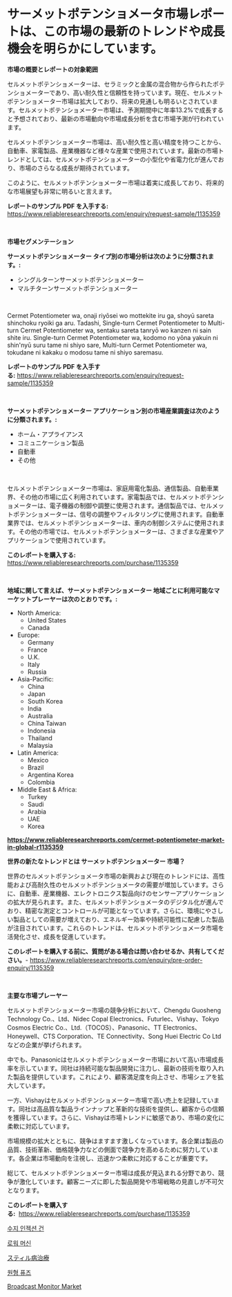 <p><h1>サーメットポテンショメータ市場レポートは、この市場の最新のトレンドや成長機会を明らかにしています。</h1></p><p><strong>市場の概要とレポートの対象範囲</strong></p>
<p><p>セルメットポテンショメーターは、セラミックと金属の混合物から作られたポテンショメーターであり、高い耐久性と信頼性を持っています。現在、セルメットポテンショメーター市場は拡大しており、将来の見通しも明るいとされています。セルメットポテンショメーター市場は、予測期間中に年率13.2%で成長すると予想されており、最新の市場動向や市場成長分析を含む市場予測が行われています。</p><p>セルメットポテンショメーター市場は、高い耐久性と高い精度を持つことから、自動車、家電製品、産業機器など様々な産業で使用されています。最新の市場トレンドとしては、セルメットポテンショメーターの小型化や省電力化が進んでおり、市場のさらなる成長が期待されています。</p><p>このように、セルメットポテンショメーター市場は着実に成長しており、将来的な市場展望も非常に明るいと言えます。</p></p>
<p><strong>レポートのサンプル PDF を入手する:</strong> <a href="https://www.reliableresearchreports.com/enquiry/request-sample/1135359">https://www.reliableresearchreports.com/enquiry/request-sample/1135359</a></p>
<p>&nbsp;</p>
<p><strong>市場セグメンテーション</strong></p>
<p><strong>サーメットポテンショメーター タイプ別の市場分析は次のように分類されます。:</strong></p>
<p><ul><li>シングルターンサーメットポテンショメーター</li><li>マルチターンサーメットポテンショメーター</li></ul></p>
<p>&nbsp;</p>
<p><p>Cermet Potentiometer wa, onaji riyōsei wo mottekite iru ga, shoyū sareta shinchoku ryoiki ga aru. Tadashi, Single-turn Cermet Potentiometer to Multi-turn Cermet Potentiometer wa, sentaku sareta tanryō wo kanzen ni sain shite iru. Single-turn Cermet Potentiometer wa, kodomo no yōna yakuin ni shin'nyū suru tame ni shiyo sare, Multi-turn Cermet Potentiometer wa, tokudane ni kakaku o modosu tame ni shiyo saremasu.</p></p>
<p><strong>レポートのサンプル PDF を入手する:</strong>&nbsp;<a href="https://www.reliableresearchreports.com/enquiry/request-sample/1135359">https://www.reliableresearchreports.com/enquiry/request-sample/1135359</a></p>
<p>&nbsp;</p>
<p><strong> サーメットポテンショメーター アプリケーション別の市場産業調査は次のように分類されます。:</strong></p>
<p><ul><li>ホーム・アプライアンス</li><li>コミュニケーション製品</li><li>自動車</li><li>その他</li></ul></p>
<p>&nbsp;</p>
<p><p>セルメットポテンショメーター市場は、家庭用電化製品、通信製品、自動車業界、その他の市場に広く利用されています。家電製品では、セルメットポテンショメーターは、電子機器の制御や調整に使用されます。通信製品では、セルメットポテンショメーターは、信号の調整やフィルタリングに使用されます。自動車業界では、セルメットポテンショメーターは、車内の制御システムに使用されます。その他の市場では、セルメットポテンショメーターは、さまざまな産業やアプリケーションで使用されています。</p></p>
<p><strong>このレポートを購入する:</strong>&nbsp; <a href="https://www.reliableresearchreports.com/purchase/1135359">https://www.reliableresearchreports.com/purchase/1135359</a></p>
<p>&nbsp;</p>
<p><strong>地域に関して言えば、サーメットポテンショメーター 地域ごとに利用可能なマーケットプレーヤーは次のとおりです。:</strong></p>
<p><ul>
    <li>
        North America:
        <ul>
            <li>United States</li>
            <li>Canada</li>
        </ul>
    </li>
    <li>
        Europe:
        <ul>
            <li>Germany</li>
            <li>France</li>
            <li>U.K.</li>
            <li>Italy</li>
            <li>Russia</li>
        </ul>
    </li>
    <li>
        Asia-Pacific:
        <ul>
            <li>China</li>
            <li>Japan</li>
            <li>South Korea</li>
            <li>India</li>
            <li>Australia</li>
            <li>China Taiwan</li>
            <li>Indonesia</li>
            <li>Thailand</li>
            <li>Malaysia</li>
        </ul>
    </li>
    <li>
        Latin America:
        <ul>
            <li>Mexico</li>
            <li>Brazil</li>
            <li>Argentina Korea</li>
            <li>Colombia</li>
        </ul>
    </li>
    <li>
        Middle East & Africa:
        <ul>
            <li>Turkey</li>
            <li>Saudi</li>
            <li>Arabia</li>
            <li>UAE</li>
            <li>Korea</li>
        </ul>
    </li>
    </ul></p>
<p><strong><a href="https://www.reliableresearchreports.com/cermet-potentiometer-market-in-global-r1135359">https://www.reliableresearchreports.com/cermet-potentiometer-market-in-global-r1135359</a></strong>&nbsp;</p>
<p><strong>世界の新たなトレンドとは サーメットポテンショメーター 市場？</strong></p>
<p><p>世界のセルメットポテンショメータ市場の新興および現在のトレンドには、高性能および高耐久性のセルメットポテンショメータの需要が増加しています。さらに、自動車、産業機器、エレクトロニクス製品向けのセンサーアプリケーションの拡大が見られます。また、セルメットポテンショメータのデジタル化が進んでおり、精密な測定とコントロールが可能となっています。さらに、環境にやさしい製品としての需要が増えており、エネルギー効率や持続可能性に配慮した製品が注目されています。これらのトレンドは、セルメットポテンショメータ市場を活発化させ、成長を促進しています。</p></p>
<p><strong>このレポートを購入する前に、質問がある場合は問い合わせるか、共有してください。</strong>- <a href="https://www.reliableresearchreports.com/enquiry/pre-order-enquiry/1135359">https://www.reliableresearchreports.com/enquiry/pre-order-enquiry/1135359</a></p>
<p>&nbsp;</p>
<p><strong>主要な市場プレーヤー</strong></p>
<p><p>セルメットポテンショメーター市場の競争分析において、Chengdu Guosheng Technology Co.、Ltd、Nidec Copal Electronics、Futurlec、Vishay、Tokyo Cosmos Electric Co.、Ltd.（TOCOS）、Panasonic、TT Electronics、Honeywell、CTS Corporation、TE Connectivity、Song Huei Electric Co Ltdなどの企業が挙げられます。</p><p>中でも、Panasonicはセルメットポテンショメーター市場において高い市場成長率を示しています。同社は持続可能な製品開発に注力し、最新の技術を取り入れた製品を提供しています。これにより、顧客満足度を向上させ、市場シェアを拡大しています。</p><p>一方、Vishayはセルメットポテンショメーター市場で高い売上を記録しています。同社は高品質な製品ラインナップと革新的な技術を提供し、顧客からの信頼を獲得しています。さらに、Vishayは市場トレンドに敏感であり、市場の変化に柔軟に対応しています。</p><p>市場規模の拡大とともに、競争はますます激しくなっています。各企業は製品の品質、技術革新、価格競争力などの側面で競争力を高めるために努力しています。各企業は市場動向を注視し、迅速かつ柔軟に対応することが重要です。</p><p>総じて、セルメットポテンショメーター市場は成長が見込まれる分野であり、競争が激化しています。顧客ニーズに即した製品開発や市場戦略の見直しが不可欠となります。</p></p>
<p><strong>このレポートを購入する:</strong>&nbsp;&nbsp;<a href="https://www.reliableresearchreports.com/purchase/1135359">https://www.reliableresearchreports.com/purchase/1135359</a></p>
<p><p><a href="https://medium.com/@wilsoniehn789562023/%EC%88%98%EC%A7%80-%EC%A3%BC%EC%9E%85-%EA%B1%B4-%EC%8B%9C%EC%9E%A5-%EA%B7%9C%EB%AA%A8-%EC%8B%9C%EC%9E%A5-%EC%A0%84%EB%A7%9D-%EB%B0%8F-%EC%8B%9C%EC%9E%A5-%EC%98%88%EC%B8%A1-2024%EB%85%84%EB%B6%80%ED%84%B0-2031%EB%85%84-a065e588d095">수지 인젝션 건</a></p><p><a href="https://github.com/fernandotryO5lson96765/Market-Research-Report-List-1/blob/main/808605324498.md">로워 머신</a></p><p><a href="https://medium.com/@darieenson678546/%E3%82%B9%E3%83%86%E3%82%A3%E3%83%AB%E7%97%85%E3%81%AE%E6%B2%BB%E7%99%82%E5%B8%82%E5%A0%B4%E3%81%AF-2031%E5%B9%B4%E3%81%BE%E3%81%A7%E3%81%AE%E5%B8%82%E5%A0%B4%E3%82%B7%E3%82%A7%E3%82%A2-%E3%82%B5%E3%82%A4%E3%82%BA-%E3%81%8A%E3%82%88%E3%81%B3%E4%BA%88%E6%B8%AC%E3%81%AB%E7%84%A6%E7%82%B9%E3%82%92%E5%BD%93%E3%81%A6%E3%81%A6%E3%81%84%E3%81%BE%E3%81%99-d95bf1e04c15">スティル病治療</a></p><p><a href="https://medium.com/@kirby6567566/%EC%9B%90%ED%98%95-%ED%93%A8%EC%A6%88-%EC%8B%9C%EC%9E%A5-%EB%B6%84%EC%84%9D-%EA%B8%80%EB%A1%9C%EB%B2%8C-%EC%82%B0%EC%97%85-%EC%A0%84%EB%A7%9D-%EB%B0%8F-%EC%98%88%EC%B8%A1-2024%EB%85%84%EB%B6%80%ED%84%B0-2031%EB%85%84%EA%B9%8C%EC%A7%80-b0a7f5364286">원형 퓨즈</a></p><p><a href="https://github.com/Glendatilghmankmgz0rbhwpy/Market-Research-Report-List-2/blob/main/broadcast-monitor-market.md">Broadcast Monitor Market</a></p></p>